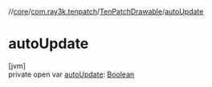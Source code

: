 //[core](../../../index.md)/[com.ray3k.tenpatch](../index.md)/[TenPatchDrawable](index.md)/[autoUpdate](auto-update.md)

# autoUpdate

[jvm]\
private open var [autoUpdate](auto-update.md): [Boolean](https://kotlinlang.org/api/latest/jvm/stdlib/kotlin/-boolean/index.html)
